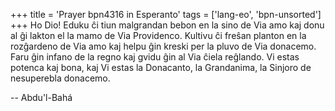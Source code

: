 +++
title = 'Prayer bpn4316 in Esperanto'
tags = ['lang-eo', 'bpn-unsorted']
+++
Ho Dio! Eduku ĉi tiun malgrandan bebon en la sino de Via amo kaj donu al ĝi lakton el la mamo de Via Providenco. Kultivu ĉi freŝan planton en la rozĝardeno de Via amo kaj helpu ĝin kreski per la pluvo de Via donacemo. Faru ĝin infano de la regno kaj gvidu ĝin al Via ĉiela reĝlando. Vi estas potenca kaj bona, kaj Vi estas la Donacanto, la Grandanima, la Sinjoro de nesuperebla donacemo.

-- Abdu'l-Bahá
